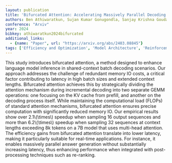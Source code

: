 ```yaml
---
layout: publication
title: 'Bifurcated Attention: Accelerating Massively Parallel Decoding With Shared Prefixes In Llms'
authors: Ben Athiwaratkun, Sujan Kumar Gonugondla, Sanjay Krishna Gouda, Haifeng Qian, Hantian Ding, Qing Sun, Jun Wang, Jiacheng Guo, Liangfu Chen, Parminder Bhatia, Ramesh Nallapati, Sudipta Sengupta, Bing Xiang
conference: "Arxiv"
year: 2024
bibkey: athiwaratkun2024bifurcated
additional_links:
  - {name: "Paper", url: "https://arxiv.org/abs/2403.08845"}
tags: ['Efficiency and Optimization', 'Model Architecture', 'Reinforcement Learning', 'Transformer', 'Applications', 'Attention Mechanism']
---
```

This study introduces bifurcated attention, a method designed to enhance
language model inference in shared-context batch decoding scenarios. Our
approach addresses the challenge of redundant memory IO costs, a critical
factor contributing to latency in high batch sizes and extended context
lengths. Bifurcated attention achieves this by strategically dividing the
attention mechanism during incremental decoding into two separate GEMM
operations: one focusing on the KV cache from prefill, and another on the
decoding process itself. While maintaining the computational load (FLOPs) of
standard attention mechanisms, bifurcated attention ensures precise computation
with significantly reduced memory IO. Our empirical results show over
2.1\\(\times\\) speedup when sampling 16 output sequences and more than 6.2\\(\times\\)
speedup when sampling 32 sequences at context lengths exceeding 8k tokens on a
7B model that uses multi-head attention. The efficiency gains from bifurcated
attention translate into lower latency, making it particularly suitable for
real-time applications. For instance, it enables massively parallel answer
generation without substantially increasing latency, thus enhancing performance
when integrated with post-processing techniques such as re-ranking.

